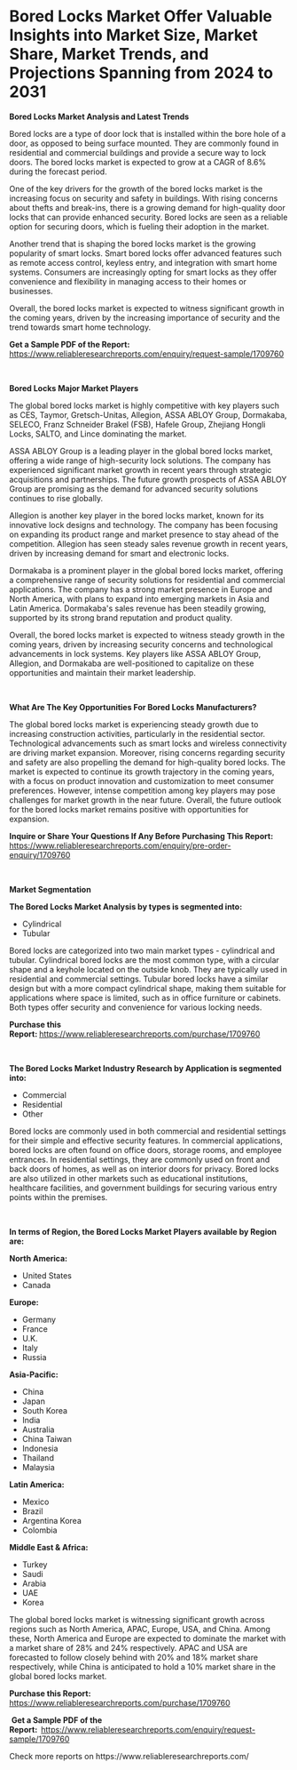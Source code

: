<p><h1>Bored Locks Market Offer Valuable Insights into Market Size, Market Share, Market Trends, and Projections Spanning from 2024 to 2031</h1></p><p><strong>Bored Locks Market Analysis and Latest Trends</strong></p>
<p><p>Bored locks are a type of door lock that is installed within the bore hole of a door, as opposed to being surface mounted. They are commonly found in residential and commercial buildings and provide a secure way to lock doors. The bored locks market is expected to grow at a CAGR of 8.6% during the forecast period.</p><p>One of the key drivers for the growth of the bored locks market is the increasing focus on security and safety in buildings. With rising concerns about thefts and break-ins, there is a growing demand for high-quality door locks that can provide enhanced security. Bored locks are seen as a reliable option for securing doors, which is fueling their adoption in the market.</p><p>Another trend that is shaping the bored locks market is the growing popularity of smart locks. Smart bored locks offer advanced features such as remote access control, keyless entry, and integration with smart home systems. Consumers are increasingly opting for smart locks as they offer convenience and flexibility in managing access to their homes or businesses.</p><p>Overall, the bored locks market is expected to witness significant growth in the coming years, driven by the increasing importance of security and the trend towards smart home technology.</p></p>
<p><strong>Get a Sample PDF of the Report:&nbsp;</strong> <a href="https://www.reliableresearchreports.com/enquiry/request-sample/1709760">https://www.reliableresearchreports.com/enquiry/request-sample/1709760</a></p>
<p>&nbsp;</p>
<p><strong>Bored Locks Major Market Players</strong></p>
<p><p>The global bored locks market is highly competitive with key players such as CES, Taymor, Gretsch-Unitas, Allegion, ASSA ABLOY Group, Dormakaba, SELECO, Franz Schneider Brakel (FSB), Hafele Group, Zhejiang Hongli Locks, SALTO, and Lince dominating the market.</p><p>ASSA ABLOY Group is a leading player in the global bored locks market, offering a wide range of high-security lock solutions. The company has experienced significant market growth in recent years through strategic acquisitions and partnerships. The future growth prospects of ASSA ABLOY Group are promising as the demand for advanced security solutions continues to rise globally.</p><p>Allegion is another key player in the bored locks market, known for its innovative lock designs and technology. The company has been focusing on expanding its product range and market presence to stay ahead of the competition. Allegion has seen steady sales revenue growth in recent years, driven by increasing demand for smart and electronic locks.</p><p>Dormakaba is a prominent player in the global bored locks market, offering a comprehensive range of security solutions for residential and commercial applications. The company has a strong market presence in Europe and North America, with plans to expand into emerging markets in Asia and Latin America. Dormakaba's sales revenue has been steadily growing, supported by its strong brand reputation and product quality.</p><p>Overall, the bored locks market is expected to witness steady growth in the coming years, driven by increasing security concerns and technological advancements in lock systems. Key players like ASSA ABLOY Group, Allegion, and Dormakaba are well-positioned to capitalize on these opportunities and maintain their market leadership.</p></p>
<p>&nbsp;</p>
<p><strong>What Are The Key Opportunities For Bored Locks Manufacturers?</strong></p>
<p><p>The global bored locks market is experiencing steady growth due to increasing construction activities, particularly in the residential sector. Technological advancements such as smart locks and wireless connectivity are driving market expansion. Moreover, rising concerns regarding security and safety are also propelling the demand for high-quality bored locks. The market is expected to continue its growth trajectory in the coming years, with a focus on product innovation and customization to meet consumer preferences. However, intense competition among key players may pose challenges for market growth in the near future. Overall, the future outlook for the bored locks market remains positive with opportunities for expansion.</p></p>
<p><strong>Inquire or Share Your Questions If Any Before Purchasing This Report:</strong> <a href="https://www.reliableresearchreports.com/enquiry/pre-order-enquiry/1709760">https://www.reliableresearchreports.com/enquiry/pre-order-enquiry/1709760</a></p>
<p>&nbsp;</p>
<p><strong>Market Segmentation</strong></p>
<p><strong>The Bored Locks Market Analysis by types is segmented into:</strong></p>
<p><ul><li>Cylindrical</li><li>Tubular</li></ul></p>
<p><p>Bored locks are categorized into two main market types - cylindrical and tubular. Cylindrical bored locks are the most common type, with a circular shape and a keyhole located on the outside knob. They are typically used in residential and commercial settings. Tubular bored locks have a similar design but with a more compact cylindrical shape, making them suitable for applications where space is limited, such as in office furniture or cabinets. Both types offer security and convenience for various locking needs.</p></p>
<p><strong>Purchase this Report:&nbsp;</strong><a href="https://www.reliableresearchreports.com/purchase/1709760">https://www.reliableresearchreports.com/purchase/1709760</a></p>
<p>&nbsp;</p>
<p><strong>The Bored Locks Market Industry Research by Application is segmented into:</strong></p>
<p><ul><li>Commercial</li><li>Residential</li><li>Other</li></ul></p>
<p><p>Bored locks are commonly used in both commercial and residential settings for their simple and effective security features. In commercial applications, bored locks are often found on office doors, storage rooms, and employee entrances. In residential settings, they are commonly used on front and back doors of homes, as well as on interior doors for privacy. Bored locks are also utilized in other markets such as educational institutions, healthcare facilities, and government buildings for securing various entry points within the premises.</p></p>
<p>&nbsp;</p>
<p><strong>In terms of Region, the Bored Locks Market Players available by Region are:</strong></p>
<p>
    <p> <strong> North America: </strong>
        <ul>
            <li>United States</li>
            <li>Canada</li>
        </ul>
        </p> 
    <p> <strong> Europe: </strong>
        <ul>
            <li>Germany</li>
            <li>France</li>
            <li>U.K.</li>
            <li>Italy</li>
            <li>Russia</li>
        </ul>
        </p> 
    <p> <strong> Asia-Pacific: </strong>
        <ul>
            <li>China</li>
            <li>Japan</li>
            <li>South Korea</li>
            <li>India</li>
            <li>Australia</li>
            <li>China Taiwan</li>
            <li>Indonesia</li>
            <li>Thailand</li>
            <li>Malaysia</li>
        </ul>
        </p> 
    <p> <strong> Latin America: </strong>
        <ul>
            <li>Mexico</li>
            <li>Brazil</li>
            <li>Argentina Korea</li>
            <li>Colombia</li>
        </ul>
        </p> 
    <p> <strong> Middle East & Africa: </strong>
        <ul>
            <li>Turkey</li>
            <li>Saudi</li>
            <li>Arabia</li>
            <li>UAE</li>
            <li>Korea</li>
        </ul>
    </p>
    </p>
<p><p>The global bored locks market is witnessing significant growth across regions such as North America, APAC, Europe, USA, and China. Among these, North America and Europe are expected to dominate the market with a market share of 28% and 24% respectively. APAC and USA are forecasted to follow closely behind with 20% and 18% market share respectively, while China is anticipated to hold a 10% market share in the global bored locks market.</p></p>
<p><strong>Purchase this Report: </strong><a href="https://www.reliableresearchreports.com/purchase/1709760">https://www.reliableresearchreports.com/purchase/1709760</a></p>
<p>&nbsp;<strong>Get a Sample PDF of the Report:&nbsp;&nbsp;</strong><a href="https://www.reliableresearchreports.com/enquiry/request-sample/1709760">https://www.reliableresearchreports.com/enquiry/request-sample/1709760</a></p>
<p><strong></strong></p>
<p>Check more reports on https://www.reliableresearchreports.com/</p>